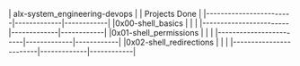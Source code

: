 |              alx-system_engineering-devops        |
|                      Projects Done                |
|------------------------|-------------|------------|
|0x00-shell_basics       |             |            |
|------------------------|-------------|------------|
|0x01-shell_permissions  |             |            |
|------------------------|-------------|------------|
|0x02-shell_redirections |             |            |
|------------------------|-------------|------------|
